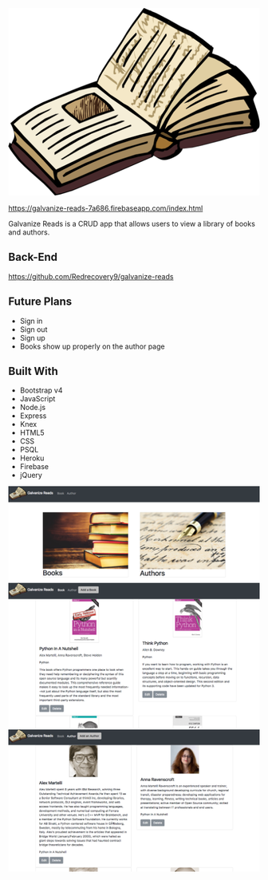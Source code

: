 ![Galvanize Reads Logo](assets/Book-clip-art.png)

https://galvanize-reads-7a686.firebaseapp.com/index.html

Galvanize Reads is a CRUD app that allows users to view a library of books and authors.

## Back-End
https://github.com/Redrecovery9/galvanize-reads

## Future Plans
- Sign in
- Sign out
- Sign up
- Books show up properly on the author page

## Built With
- Bootstrap v4
- JavaScript
- Node.js
- Express
- Knex
- HTML5
- CSS
- PSQL
- Heroku
- Firebase
- jQuery

![Website](assets/Website.png)
![Book Page](assets/bookPage.png)
![Author Page](assets/authorPage.png)
